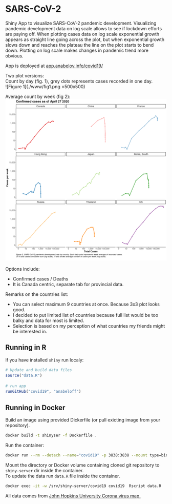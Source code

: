 # SARS-CoV-2

Shiny App to visualize SARS-CoV-2 pandemic development. Visualizing pandemic development data on log scale allows to see if lockdown efforts are paying off. When plotting cases data on log scale exponential growth appears as straight line going across the plot, but when exponential growth slows down and reaches the plateau the line on the plot starts to bend down. Plotting on log scale makes changes in pandemic trend more obvious.  

App is deployed at [app.anabelov.info/covid19/](http://app.anabelov.info/covid19/)

Two plot versions:  
Count by day (fig. 1), grey dots represents cases recorded in one day.  
![Figure 1](./www/fig1.png =500x500)

Average count by week (fig 2):  
![Figure 2](./www/fig2.png)

Options include:
- Confirmed cases / Deaths
- It is Canada centric, separate tab for provincial data.



Remarks on the countries list:
- You can select maximum 9 countries at once. Because 3x3 plot looks good.
- I decided to put limited list of countries because full list would be too balky and data for most is limited.
- Selection is based on my perception of what countries my friends might be interested in.

## Running in R

If you have installed `shiny` run localy:
``` R
# Update and build data files
source("data.R")

# run app
runGitHub("covid19", "anabeloff")
```

## Running in Docker 

Build an image using provided Dickerfile (or pull exicting image from your repository).
``` bash
docker build -t shinyser -f Dockerfile .
```

Run the container:
``` bash
docker run --rm --detach --name="covid19" -p 3838:3838 --mount type=bind,source="/home/user/covid19",target=/srv/shiny-server/covid19 766815054095.dkr.ecr.ca-central-1.amazonaws.com/shinyser:latest
```
Mount the directory or Docker volume containing cloned git repository to `shiny-server` dir inside the container.  
To update the data run `data.R` file inside the container.  
``` bash
docker exec -it -w /srv/shiny-server/covid19 covid19  Rscript data.R
```

All data comes from [John Hopkins University Corona virus map.](https://github.com/CSSEGISandData/COVID-19)